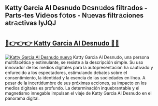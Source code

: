 ## Katty Garcia Al Desnudo D𝚎sn𝚞dos filtr𝚊dos - Parts-tes Vid𝚎os f𝚘tos - N𝚞evas filtr𝚊ciones atr𝚊ctivas IyJQJ

# <h2><a href="http://mb90c8.tromn.icu/?c=Katty+Garcia+Al+Desnudo">🔗👉👉👉 Katty Garcia Al Desnudo 🔗🔗</a></h2>

[![Katty Garcia Al Desnudo nuevo](https://i.imgur.com/pEAQMta.gif)](http://mb90c8.tromn.icu/?c=Katty+Garcia+Al+Desnudo)
Katty Garcia Al Desnudo, una persona multifacética y estimulante, se resiste a la descripción simple. Su uso innovador de los medios digitales para la autopresentación ha cautivado y enfurecido a los espectadores, estimulando debates sobre el consentimiento, la identidad y la esencia de las sociedades en línea. A pesar de la incertidumbre de sus próximas acciones, su impacto en los medios digitales es profundo. La determinación inquebrantable y el magnetismo innegable impulsan el viaje de Katty Garcia Al Desnudo en el panorama digital.
